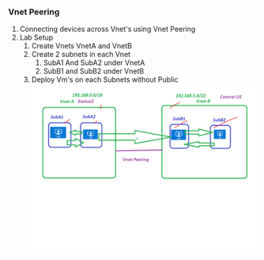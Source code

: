 ### Vnet Peering 
  1. Connecting devices across Vnet's using Vnet Peering 
  1. Lab Setup 
      1. Create Vnets VnetA and VnetB 
      2. Create 2 subnets in each Vnet
          1. SubA1 And SubA2 under VnetA
          2. SubB1 and SubB2 under VnetB 
      3. Deploy Vm's on each Subnets without Public 
  ![VnetPeering](Peering.png)